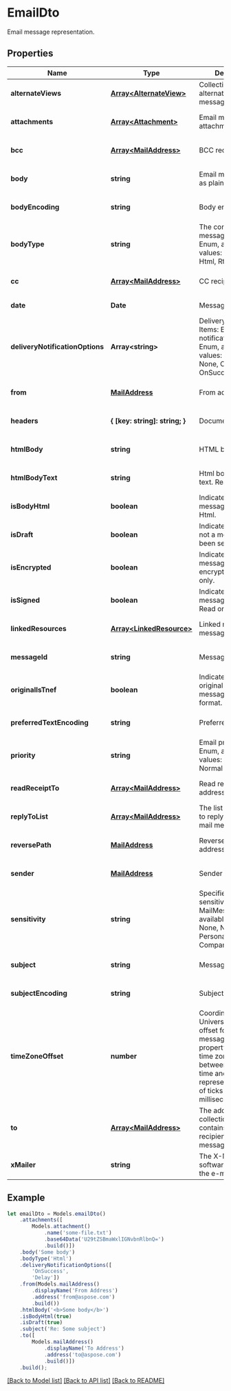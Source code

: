 # EmailDto

Email message representation.             

## Properties
Name | Type | Description | Notes
---- | ---- | ----------- | -----
**alternateViews** | [**Array&lt;AlternateView&gt;**](AlternateView.md) | Collection of alternate views of message.              | [optional] [default to undefined]
**attachments** | [**Array&lt;Attachment&gt;**](Attachment.md) | Email message attachments.              | [optional] [default to undefined]
**bcc** | [**Array&lt;MailAddress&gt;**](MailAddress.md) | BCC recipients.              | [optional] [default to undefined]
**body** | **string** | Email message body as plain text.              | [optional] [default to undefined]
**bodyEncoding** | **string** | Body encoding.              | [optional] [default to undefined]
**bodyType** | **string** | The content type of message body. Enum, available values: PlainText, Html, Rtf | [default to undefined]
**cc** | [**Array&lt;MailAddress&gt;**](MailAddress.md) | CC recipients.              | [optional] [default to undefined]
**date** | **Date** | Message date.              | [default to undefined]
**deliveryNotificationOptions** | **Array&lt;string&gt;** | Delivery notifications. Items: Email delivery notification options. Enum, available values: Delay, Never, None, OnFailure, OnSuccess | [optional] [default to undefined]
**from** | [**MailAddress**](MailAddress.md) | From address.              | [optional] [default to undefined]
**headers** | **{ [key: string]: string; }** | Document headers.              | [optional] [default to undefined]
**htmlBody** | **string** | HTML body.              | [optional] [default to undefined]
**htmlBodyText** | **string** | Html body as plain text. Read only.              | [optional] [default to undefined]
**isBodyHtml** | **boolean** | Indicates whether the message body is in Html.              | [default to undefined]
**isDraft** | **boolean** | Indicates whether or not a message has been sent.              | [default to undefined]
**isEncrypted** | **boolean** | Indicates whether the message is encrypted. Read only.              | [default to undefined]
**isSigned** | **boolean** | Indicates whether the message is signed. Read only.              | [default to undefined]
**linkedResources** | [**Array&lt;LinkedResource&gt;**](LinkedResource.md) | Linked resources of message.              | [optional] [default to undefined]
**messageId** | **string** | Message id.              | [optional] [default to undefined]
**originalIsTnef** | **boolean** | Indicates whether original EML message is in TNEF format. Read only.              | [default to undefined]
**preferredTextEncoding** | **string** | Preferred encoding.              | [optional] [default to undefined]
**priority** | **string** | Email priority status. Enum, available values: High, Low, Normal | [default to undefined]
**readReceiptTo** | [**Array&lt;MailAddress&gt;**](MailAddress.md) | Read receipt addresses.              | [optional] [default to undefined]
**replyToList** | [**Array&lt;MailAddress&gt;**](MailAddress.md) | The list of addresses to reply to for the mail message.              | [optional] [default to undefined]
**reversePath** | [**MailAddress**](MailAddress.md) | ReversePath address.              | [optional] [default to undefined]
**sender** | [**MailAddress**](MailAddress.md) | Sender address.              | [optional] [default to undefined]
**sensitivity** | **string** | Specifies the sensitivity of a MailMessage. Enum, available values: None, Normal, Personal, Private, CompanyConfidential | [default to undefined]
**subject** | **string** | Message subject.              | [optional] [default to undefined]
**subjectEncoding** | **string** | Subject encoding.              | [optional] [default to undefined]
**timeZoneOffset** | **number** | Coordinated Universal Time (UTC) offset for the message dates. This property defines the time zone difference, between the local time and UTC represented as count of ticks (10 000 per millisecond).              | [optional] [default to undefined]
**to** | [**Array&lt;MailAddress&gt;**](MailAddress.md) | The address collection that contains the recipients of message.              | [optional] [default to undefined]
**xMailer** | **string** | The X-Mailer the software that created the e-mail message.              | [optional] [default to undefined]


## Example
```typescript
let emailDto = Models.emailDto()
    .attachments([
        Models.attachment()
            .name('some-file.txt')
            .base64Data('U29tZSBmaWxlIGNvbnRlbnQ=')
            .build()])
    .body('Some body')
    .bodyType('Html')
    .deliveryNotificationOptions([
        'OnSuccess',
        'Delay'])
    .from(Models.mailAddress()
        .displayName('From Address')
        .address('from@aspose.com')
        .build())
    .htmlBody('<b>Some body</b>')
    .isBodyHtml(true)
    .isDraft(true)
    .subject('Re: Some subject')
    .to([
        Models.mailAddress()
            .displayName('To Address')
            .address('to@aspose.com')
            .build()])
    .build();
```


[[Back to Model list]](README.md#documentation-for-models) [[Back to API list]](README.md#documentation-for-api-endpoints) [[Back to README]](README.md)
